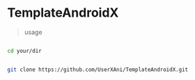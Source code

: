 # TemplateAndroidX

> usage


```bash

cd your/dir

```

```bash

git clone https://github.com/UserXAni/TemplateAndroidX.git

```